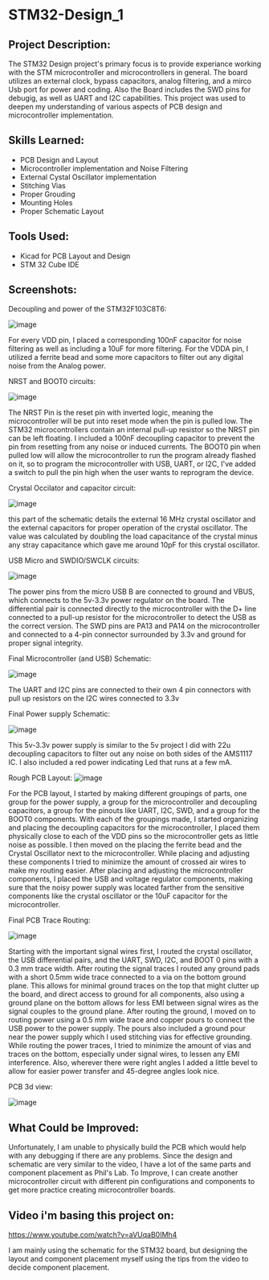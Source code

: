 # STM32-Design_1

<h2>Project Description:</h2>

The STM32 Design project's primary focus is to provide experiance working with the STM microcontroller and microcontrollers in general. The board utilizes an external clock, bypass capacitors, analog filtering,
and a mirco Usb port for power and coding. Also the Board includes the SWD pins for debugig, as well as UART and I2C capabilities. This project was used to deepen my understanding of various aspects of PCB design and microcontroller implementation.

<h2>Skills Learned:</h2>

- PCB Design and Layout  
- Microcontroller implementation and Noise Filtering
- External Cystal Oscillator implementation
- Stitching Vias
- Proper Grouding
- Mounting Holes
- Proper Schematic Layout

<h2>Tools Used:</h2> 

- Kicad for PCB Layout and Design  
- STM 32 Cube IDE

<h2>Screenshots:</h2>

Decoupling and power of the STM32F103C8T6:

![image](https://github.com/user-attachments/assets/b6ba5c25-0568-4660-bd1c-f61420159d29)

For every VDD pin, I placed a corresponding 100nF capacitor for noise filtering as well as including a 10uF for more filtering. For the VDDA pin, I utilized a ferrite bead and some more capacitors to filter out any digital noise from the Analog power.

NRST and BOOT0 circuits:

![image](https://github.com/user-attachments/assets/0f6e7045-8e04-4898-bade-2c14a34e6a34)

The NRST Pin is the reset pin with inverted logic, meaning the microcontroller will be put into reset mode when the pin is pulled low. The STM32 microcontrollers contain an internal pull-up resistor so the NRST pin can be left floating. I included a 100nF decoupling capacitor to prevent the pin from resetting from any noise or induced currents. The BOOT0 pin when pulled low will allow the microcontroller to run the program already flashed on it, so to program the microcontroller with USB, UART, or I2C, I've added a switch to pull the pin high when the user wants to reprogram the device.

Crystal Occilator and capacitor circuit:

![image](https://github.com/user-attachments/assets/5feb4eef-28c2-4db9-91da-38555a407610)

this part of the schematic details the external 16 MHz crystal oscillator and the external capacitors for proper operation of the crystal oscillator. The value was calculated by doubling the load capacitance of the crystal minus any stray capacitance which gave me around 10pF for this crystal oscillator.

USB Micro and SWDIO/SWCLK circuits:

![image](https://github.com/user-attachments/assets/149c4ce7-98bb-4ed6-9f72-2156b4a2e59e)

The power pins from the micro USB B are connected to ground and VBUS, which connects to the 5v-3.3v power regulator on the board. The differential pair is connected directly to the microcontroller with the D+ line connected to a pull-up resistor for the microcontroller to detect the USB as the correct version. The SWD pins are PA13 and PA14 on the microcontroller and connected to a 4-pin connector surrounded by 3.3v and ground for proper signal integrity.

Final Microcontroller (and USB) Schematic:

![image](https://github.com/user-attachments/assets/4f7a64b3-e1f5-4e96-9c5b-aa64fd3e29db)

The UART and I2C pins are connected to their own 4 pin connectors with pull up resistors on the I2C wires connected to 3.3v

Final Power supply Schematic:

![image](https://github.com/user-attachments/assets/16f954f1-5be2-4ce6-9033-75ad57f346de)

This 5v-3.3v power supply is similar to the 5v project I did with 22u decoupling capacitors to filter out any noise on both sides of the AMS1117 IC. I also included a red power indicating Led that runs at a few mA.

Rough PCB Layout:
![image](https://github.com/user-attachments/assets/adce45fc-2a3f-4d29-a405-fe53462fc709)

For the PCB layout, I started by making different groupings of parts, one group for the power supply, a group for the microcontroller and decoupling capacitors, a group for the pinouts like UART, I2C, SWD, and a group for the BOOT0 components. With each of the groupings made, I started organizing and placing the decoupling capacitors for the microcontroller, I placed them physically close to each of the VDD pins so the microcontroller gets as little noise as possible. I then moved on the placing the ferrite bead and the Crystal Oscillator next to the microcontroller. While placing and adjusting these components I tried to minimize the amount of crossed air wires to make my routing easier. After placing and adjusting the microcontroller components, I placed the USB and voltage regulator components, making sure that the noisy power supply was located farther from the sensitive components like the crystal oscillator or the 10uF capacitor for the microcontroller.

Final PCB Trace Routing:

![image](https://github.com/user-attachments/assets/a03c783e-feb1-4113-aec9-2c457bf69513)

Starting with the important signal wires first, I routed the crystal oscillator, the USB differential pairs, and the UART, SWD, I2C, and BOOT 0 pins with a 0.3 mm trace width. After routing the signal traces I routed any ground pads with a short 0.5mm wide trace connected to a via on the bottom ground plane. This allows for minimal ground traces on the top that might clutter up the board, and direct access to ground for all components, also using a ground plane on the bottom allows for less EMI between signal wires as the signal couples to the ground plane. After routing the ground, I moved on to routing power using a 0.5 mm wide trace and copper pours to connect the USB power to the power supply. The pours also included a ground pour near the power supply which I used stitching vias for effective grounding. While routing the power traces, I tried to minimize the amount of vias and traces on the bottom, especially under signal wires, to lessen any EMI interference. Also, wherever there were right angles I added a little bevel to allow for easier power transfer and 45-degree angles look nice. 

PCB 3d view: 

![image](https://github.com/user-attachments/assets/85a95ae5-f6e3-42f4-88ad-e3b444746fdd)

<h2>What Could be Improved:</h2>

Unfortunately, I am unable to physically build the PCB which would help with any debugging if there are any problems. Since the design and schematic are very similar to the video, I have a lot of the same parts and component placement as Phil's Lab. To Improve, I can create another microcontroller circuit with different pin configurations and components to get more practice creating microcontroller boards. 

<h2>Video i'm basing this project on:</h2>

https://www.youtube.com/watch?v=aVUqaB0IMh4

I am mainly using the schematic for the STM32 board, but designing the layout and component placement myself using the tips from the video to decide component placement.
